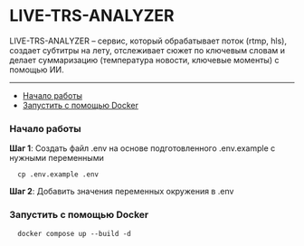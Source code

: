 # LIVE-TRS-ANALYZER

LIVE-TRS-ANALYZER – сервис, который обрабатывает поток (rtmp, hls), создает субтитры на лету, отслеживает сюжет по ключевым словам и делает суммаризацию (температура новости, ключевые моменты) с помощью ИИ. 

---

- [Начало работы](#начало-работы)
- [Запустить с помощью Docker](#запустить-с-помощью-docker)

### Начало работы

**Шаг 1**: Создать файл .env на основе подготовленного .env.example с нужными переменными 

```shell
  cp .env.example .env
```

**Шаг 2**: Добавить значения переменных окружения в .env

### Запустить с помощью Docker

```shell
  docker compose up --build -d
```
